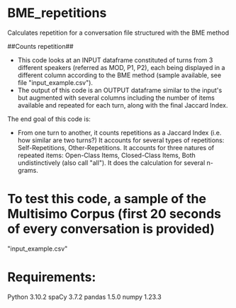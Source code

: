 # BME_repetitions
Calculates repetition for a conversation file structured with the BME method

##Counts repetition##

 - This code looks at an INPUT dataframe constituted of turns from 3 different speakers (referred as MOD, P1, P2), 
 each being displayed in a different column according to the BME method (sample available, see file "input_example.csv").
 - The output of this code is an OUTPUT dataframe similar to the input's but augmented with 
 several columns including the number of items available and repeated for each turn, along with the final Jaccard Index.

 The end goal of this code is:
 - From one turn to another, it counts repetitions as a Jaccard Index (i.e. how similar are two turns?)
 It accounts for several types of repetitions: Self-Repetitions, Other-Repetitions.
 It accounts for three natures of repeated items: Open-Class Items, Closed-Class Items, Both undistinctively (also call "all").
 It does the calculation for several n-grams.

# To test this code, a sample of the Multisimo Corpus (first 20 seconds of every conversation is provided) 
 "input_example.csv"
 
# Requirements: 
 Python 3.10.2
 spaCy 3.7.2
 pandas 1.5.0
 numpy 1.23.3
